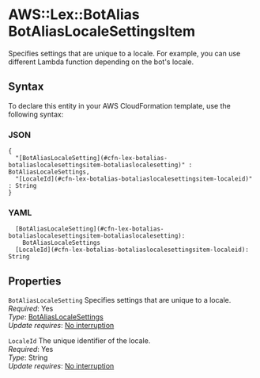 # AWS::Lex::BotAlias BotAliasLocaleSettingsItem<a name="aws-properties-lex-botalias-botaliaslocalesettingsitem"></a>

Specifies settings that are unique to a locale\. For example, you can use different Lambda function depending on the bot's locale\.

## Syntax<a name="aws-properties-lex-botalias-botaliaslocalesettingsitem-syntax"></a>

To declare this entity in your AWS CloudFormation template, use the following syntax:

### JSON<a name="aws-properties-lex-botalias-botaliaslocalesettingsitem-syntax.json"></a>

```
{
  "[BotAliasLocaleSetting](#cfn-lex-botalias-botaliaslocalesettingsitem-botaliaslocalesetting)" : BotAliasLocaleSettings,
  "[LocaleId](#cfn-lex-botalias-botaliaslocalesettingsitem-localeid)" : String
}
```

### YAML<a name="aws-properties-lex-botalias-botaliaslocalesettingsitem-syntax.yaml"></a>

```
  [BotAliasLocaleSetting](#cfn-lex-botalias-botaliaslocalesettingsitem-botaliaslocalesetting): 
    BotAliasLocaleSettings
  [LocaleId](#cfn-lex-botalias-botaliaslocalesettingsitem-localeid): String
```

## Properties<a name="aws-properties-lex-botalias-botaliaslocalesettingsitem-properties"></a>

`BotAliasLocaleSetting`  <a name="cfn-lex-botalias-botaliaslocalesettingsitem-botaliaslocalesetting"></a>
Specifies settings that are unique to a locale\.  
*Required*: Yes  
*Type*: [BotAliasLocaleSettings](aws-properties-lex-botalias-botaliaslocalesettings.md)  
*Update requires*: [No interruption](https://docs.aws.amazon.com/AWSCloudFormation/latest/UserGuide/using-cfn-updating-stacks-update-behaviors.html#update-no-interrupt)

`LocaleId`  <a name="cfn-lex-botalias-botaliaslocalesettingsitem-localeid"></a>
The unique identifier of the locale\.  
*Required*: Yes  
*Type*: String  
*Update requires*: [No interruption](https://docs.aws.amazon.com/AWSCloudFormation/latest/UserGuide/using-cfn-updating-stacks-update-behaviors.html#update-no-interrupt)